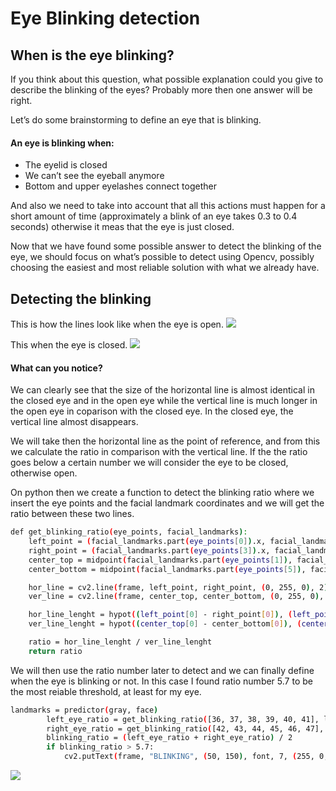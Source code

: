 # Eye Blinking detection

## When is the eye blinking?

If you think about this question, what possible explanation could you give to describe the blinking of the eyes? Probably more then one answer will be right.

Let’s do some brainstorming to define an eye that is blinking.

<h4>An eye is blinking when:</h4>
<ul>
<li>The eyelid is closed
<li>We can’t see the eyeball anymore
<li>Bottom and upper eyelashes connect together
</ul>

And also we need to take into account that all this actions must happen for a short amount of time (approximately a blink of an eye takes 0.3 to 0.4 seconds) otherwise it meas that the eye is just closed.

Now that we have found some possible answer to detect the blinking of the eye, we should focus on what’s possible to detect using Opencv, possibly choosing the easiest and most reliable solution with what we already have.

## Detecting the blinking

This is how the lines look like when the eye is open.
<img src="https://github.com/akshitagupta15june/Face-X/blob/master/Face-Emotions-Recognition/Eye-Blink-Counter/images/eye_open.jpg" align="centre">

This when the eye is closed.
<img src="https://github.com/akshitagupta15june/Face-X/blob/master/Face-Emotions-Recognition/Eye-Blink-Counter/images/eye_closed.jpg" align="centre">

<h4>What can you notice?</h4>

We can clearly see that the size of the horizontal line is almost identical in the closed eye and in the open eye while the vertical line is much longer in the open eye in coparison with the closed eye.
In the closed eye, the vertical line almost disappears.

We will take then the horizontal line as the point of reference, and from this we calculate the ratio in comparison with the vertical line.
If the the ratio goes below a certain number we will consider the eye to be closed, otherwise open.

On python then we create a function to detect the blinking ratio where we insert the eye points and the facial landmark coordinates and we will get the ratio between these two lines.

```bash
def get_blinking_ratio(eye_points, facial_landmarks):
    left_point = (facial_landmarks.part(eye_points[0]).x, facial_landmarks.part(eye_points[0]).y)
    right_point = (facial_landmarks.part(eye_points[3]).x, facial_landmarks.part(eye_points[3]).y)
    center_top = midpoint(facial_landmarks.part(eye_points[1]), facial_landmarks.part(eye_points[2]))
    center_bottom = midpoint(facial_landmarks.part(eye_points[5]), facial_landmarks.part(eye_points[4]))

    hor_line = cv2.line(frame, left_point, right_point, (0, 255, 0), 2)
    ver_line = cv2.line(frame, center_top, center_bottom, (0, 255, 0), 2)

    hor_line_lenght = hypot((left_point[0] - right_point[0]), (left_point[1] - right_point[1]))
    ver_line_lenght = hypot((center_top[0] - center_bottom[0]), (center_top[1] - center_bottom[1]))

    ratio = hor_line_lenght / ver_line_lenght
    return ratio
```

We will then use the ratio number later to detect and we can finally define when the eye is blinking or not.
In this case I found ratio number 5.7 to be the most reiable threshold, at least for my eye.

```bash
landmarks = predictor(gray, face)
        left_eye_ratio = get_blinking_ratio([36, 37, 38, 39, 40, 41], landmarks)
        right_eye_ratio = get_blinking_ratio([42, 43, 44, 45, 46, 47], landmarks)
        blinking_ratio = (left_eye_ratio + right_eye_ratio) / 2
        if blinking_ratio > 5.7:
            cv2.putText(frame, "BLINKING", (50, 150), font, 7, (255, 0, 0))
```

<img src="https://github.com/akshitagupta15june/Face-X/blob/master/Face-Emotions-Recognition/Eye-Blink-Counter/images/working.png" align="centre">
